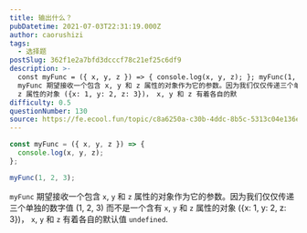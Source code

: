 ```yaml
---
title: 输出什么？
pubDatetime: 2021-07-03T22:31:19.000Z
author: caorushizi
tags:
  - 选择题
postSlug: 362f1e2a7bfd3dcccf78c21ef25c6df9
description: >-
  const myFunc = ({ x, y, z }) => { console.log(x, y, z); }; myFunc(1, 2, 3);
  myFunc 期望接收一个包含 x, y 和 z 属性的对象作为它的参数。因为我们仅仅传递三个单独的数字值 (1, 2, 3) 而不是一个含有 x, y 和
  z 属性的对象 ({x: 1, y: 2, z: 3})， x, y 和 z 有着各自的默
difficulty: 0.5
questionNumber: 130
source: https://fe.ecool.fun/topic/c8a6250a-c30b-4ddc-8b5c-5313c04e136e
---
```


```javascript
const myFunc = ({ x, y, z }) => {
  console.log(x, y, z);
};

myFunc(1, 2, 3);
```

`myFunc` 期望接收一个包含 `x`, `y` 和 `z` 属性的对象作为它的参数。因为我们仅仅传递三个单独的数字值 (1, 2, 3) 而不是一个含有 `x`, `y` 和 `z` 属性的对象 ({x: 1, y: 2, z: 3})， `x`, `y` 和 `z` 有着各自的默认值 `undefined`.
